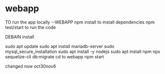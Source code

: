 # webapp

TO run the app locally --WEBAPP 
npm install  to install dependencies
npm test/start to run the code 


DEBAIN install


sudo apt update
sudo apt install mariadb-server
sudo mysql_secure_installation
sudo apt install -y nodejs
sudo apt install npm
npx sequelize-cli db:migrate
cd to webapp
npm start

changed now
oct30nov6
